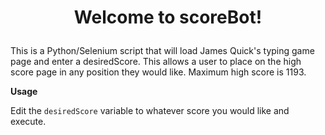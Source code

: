 # <p align="center">Welcome to scoreBot!</p>

This is a Python/Selenium script that will load James Quick's typing game page and enter a desiredScore. This allows a user to place on the high score page in any position they would like. Maximum high score is 1193. 

**Usage** 

Edit the `desiredScore` variable to whatever score you would like and execute. 



